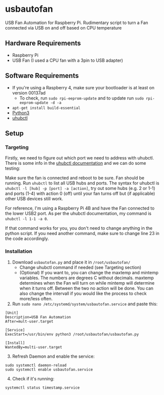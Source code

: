 # usbautofan
USB Fan Automation for Raspberry Pi. Rudimentary script to turn a Fan connected via USB on and off based on CPU temperature

## Hardware Requirements
* Raspberry Pi
* USB Fan (I used a CPU fan with a 3pin to USB adapter)

## Software Requirements
* If you're using a Raspberry 4, make sure your bootloader is at least on version 00137ad
   - To check, run `sudo rpi-eeprom-update` and to update run `sudo rpi-eeprom-update -d -a`
* `apt-get install build-essential`
* [Python3](https://projects.raspberrypi.org/en/projects/generic-python-install-python3#linux)
* [uhubctl](https://github.com/mvp/uhubctl)

## Setup
### Targeting
Firstly, we need to figure out which port we need to address with uhubctl. There is some info in the [uhubctl documentation](https://github.com/mvp/uhubctl#raspberry-pi-4b) and we can do some testing:

Make sure the fan is connected and reboot to be sure. Fan should be running.
Run `uhubctl` to list all USB hubs and ports. The syntax for uhubctl is `uhubctl -l [hub] -p [port] -a [action]`, try out some hubs (e.g. 2 or 1-1) and ports (1-4) with action 0 (off) until your fan turns off but (if applicable) other USB devices still work.

For reference, I'm using a Raspberry Pi 4B and have the Fan connected to the lower USB2 port. As per the uhubctl documentation, my command is `uhubctl -l 1-1 -a 0`.

If that command works for you, you don't need to change anything in the python script. If you need another command, make sure to change line 23 in the code accordingly.

### Installation
1. Download `usbautofan.py` and place it in `/root/usbautofan/`
   - Change uhubctl command if needed (see Targeting section)
   - (Optional) If you want to, you can change the maxtemp and mintemp variables. The numbers are degrees C without decimals. maxtemp determines when the Fan will turn on while mintemp will determine when it turns off. Between the two no action will be done. You can also change the intervall if you would like the process to check more/less often.
2. Run `sudo nano /etc/systemd/system/usbautofan.service` and paste this:
```
[Unit]
Description=USB Fan Automation
After=mult-user.target

[Service]
ExecStart=/usr/bin/env python3 /root/usbautofan/usbautofan.py

[Install]
WantedBy=multi-user.target
```
3. Refresh Daemon and enable the service:
```
sudo systemctl daemon-reload
sudo systemctl enable usbautofan.service
```
4. Check if it's running:
```
systemctl status timestamp.service
```
